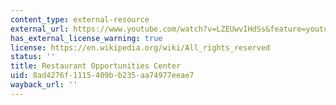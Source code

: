 ```yaml
---
content_type: external-resource
external_url: https://www.youtube.com/watch?v=LZEUwvIHdSs&feature=youtu.be
has_external_license_warning: true
license: https://en.wikipedia.org/wiki/All_rights_reserved
status: ''
title: Restaurant Opportunities Center
uid: 8ad4276f-1115-409b-b235-aa74977eeae7
wayback_url: ''
---
```

